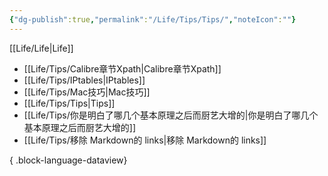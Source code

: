 ```yaml
---
{"dg-publish":true,"permalink":"/Life/Tips/Tips/","noteIcon":""}
---
```


[[Life/Life\|Life]]

- [[Life/Tips/Calibre章节Xpath\|Calibre章节Xpath]]
- [[Life/Tips/IPtables\|IPtables]]
- [[Life/Tips/Mac技巧\|Mac技巧]]
- [[Life/Tips/Tips\|Tips]]
- [[Life/Tips/你是明白了哪几个基本原理之后而厨艺大增的\|你是明白了哪几个基本原理之后而厨艺大增的]]
- [[Life/Tips/移除 Markdown的 links\|移除 Markdown的 links]]

{ .block-language-dataview}
